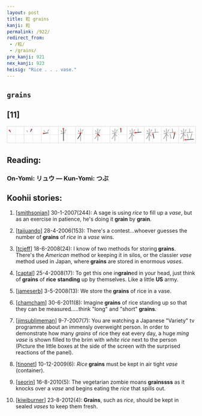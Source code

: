 ```yaml
---
layout: post
title: 粒 grains
kanji: 粒
permalink: /922/
redirect_from:
 - /粒/
 - /grains/
pre_kanji: 921
nex_kanji: 923
heisig: "Rice . . . vase."
---
```


## `grains`

## [11]

<div class="stroke"><img src="../images/E7B292.png" /></div>

## Reading:

### On-Yomi: リュウ &mdash; Kun-Yomi: つぶ

## Koohii stories:

1) [<a href="http://kanji.koohii.com/profile/smithsonian">smithsonian</a>] 30-1-2007(244): A sage is using <em>rice</em> to fill up a <em>vase</em>, but as an exercise in patience, he&#039;s doing it <strong>grain</strong> by <strong>grain</strong>. 

2) [<a href="http://kanji.koohii.com/profile/taijuando">taijuando</a>] 28-4-2006(153): There&#039;s a contest...whoever guesses the number of<strong> grains</strong> of <em>rice</em> in a <em>vase</em> wins. 

3) [<a href="http://kanji.koohii.com/profile/tcjeff">tcjeff</a>] 18-6-2008(24): I know of two methods for storing<strong> grains</strong>. There&#039;s the <em>American</em> method or keeping it in silos, or the classier <em>vase</em> method used in Japan, where<strong> grains</strong> are stored in enormous <em>vases</em>. 

4) [<a href="http://kanji.koohii.com/profile/captal">captal</a>] 25-4-2008(17): To get this one in<strong>grain</strong>ed in your head, just think of<strong> grains</strong> of <strong>rice</strong> <strong>standing</strong> up by themselves. Like a little <strong>US</strong> army. 

5) [<a href="http://kanji.koohii.com/profile/jameserb">jameserb</a>] 3-5-2008(13): We store the<strong> grains</strong> of rice in a vase. 

6) [<a href="http://kanji.koohii.com/profile/chamcham">chamcham</a>] 30-6-2011(8): Imagine<strong> grains</strong> of rice standing up so that they can be measured.....think &quot;long&quot; and &quot;short&quot;<strong> grains</strong>. 

7) [<a href="http://kanji.koohii.com/profile/jimsublimeman">jimsublimeman</a>] 9-7-2007(7): You are watching a Japanese &quot;Variety&quot; tv programme about an immensly overweight person. In order to demonstrate how many <em>grains</em> of rice they eat every day, a huge <em>ming vase</em> is shown filled to the brim with <em>white rice</em> next to the person (Picture the little boxes at the side of the screen with the surprised reactions of the panel). 

8) [<a href="http://kanji.koohii.com/profile/tinonet">tinonet</a>] 10-12-2009(6): <em>Rice</em><strong> grains</strong> must be kept in air tight <em>vase</em> (container). 

9) [<a href="http://kanji.koohii.com/profile/seorin">seorin</a>] 16-8-2010(5): The vegetarian zombie moans <strong>grainssss</strong> as it knocks over a <em>vase</em> and begins eating the <em>rice</em> that spills out. 

10) [<a href="http://kanji.koohii.com/profile/kiwiburner">kiwiburner</a>] 23-8-2012(4): <strong>Grains</strong>, such as <em>rice</em>, should be kept in sealed <em>vases</em> to keep them fresh. 
